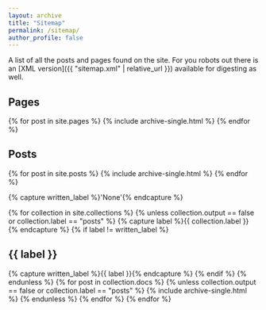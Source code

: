 ```yaml
---
layout: archive
title: "Sitemap"
permalink: /sitemap/
author_profile: false
---
```


A list of all the posts and pages found on the site. For you robots out there is an [XML version]({{ "sitemap.xml" | relative_url }}) available for digesting as well.

<h2>Pages</h2>
{% for post in site.pages %}
{% include archive-single.html %}
{% endfor %}

<h2>Posts</h2>
{% for post in site.posts %}
{% include archive-single.html %}
{% endfor %}

{% capture written_label %}'None'{% endcapture %}

{% for collection in site.collections %}
{% unless collection.output == false or collection.label == "posts" %}
{% capture label %}{{ collection.label }}{% endcapture %}
{% if label != written_label %}
<h2>{{ label }}</h2>
{% capture written_label %}{{ label }}{% endcapture %}
{% endif %}
{% endunless %}
{% for post in collection.docs %}
{% unless collection.output == false or collection.label == "posts" %}
{% include archive-single.html %}
{% endunless %}
{% endfor %}
{% endfor %}